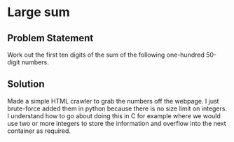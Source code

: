 # Large sum

## Problem Statement

Work out the first ten digits of the sum of the following one-hundred 50-digit numbers.

<See Webpage for Numbers>

## Solution
Made a simple HTML crawler to grab the numbers off the webpage. I just brute-force added them in python because there is no size limit on integers. I understand how to go about doing this in C for example where we would use two or more integers to store the information and overflow into the next container as required.